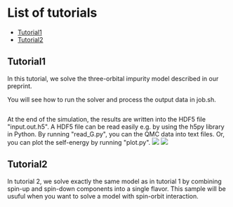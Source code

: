 # List of tutorials
- [Tutorial1](#tutorial1)
- [Tutorial2](#tutorial2)

## <a ref="tutorial1">Tutorial1</a>
In this tutorial, we solve the three-orbital impurity model described in our preprint.

You will see how to run the solver and process the output data in job.sh.

```
```

At the end of the simulation, the results are written into the HDF5 file "input.out.h5".
A HDF5 file can be read easily e.g. by using the h5py library in Python.
By running "read_G.py", you can the QMC data into text files.
Or, you can plot the self-energy by running "plot.py".
![](tutorial1/Sigma-Re.png)
![](tutorial1/Sigma-Im.png)


## <a ref="tutorial2">Tutorial2</a>
In tutorial 2, we solve exactly the same model as in tutorial 1 by combining spin-up and spin-down components into a single flavor.
This sample will be usuful when you want to solve a model with spin-orbit interaction.
